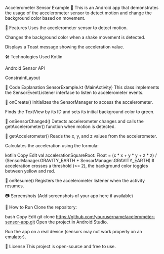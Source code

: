 Accelerometer Sensor Example 🚀
This is an Android app that demonstrates the usage of the accelerometer sensor to detect motion and change the background color based on movement.

📌 Features
Uses the accelerometer sensor to detect motion.

Changes the background color when a shake movement is detected.

Displays a Toast message showing the acceleration value.

🛠 Technologies Used
Kotlin

Android Sensor API

ConstraintLayout

📜 Code Explanation
SensorExample.kt (MainActivity)
This class implements the SensorEventListener interface to listen to accelerometer events.

🔹 onCreate()
Initializes the SensorManager to access the accelerometer.

Finds the TextView by its ID and sets its initial background color to green.

🔹 onSensorChanged()
Detects accelerometer changes and calls the getAccelerometer() function when motion is detected.

🔹 getAccelerometer()
Reads the x, y, and z values from the accelerometer.

Calculates the acceleration using the formula:

kotlin
Copy
Edit
val accelerationSquareRoot: Float =
    (x * x + y * y + z * z) / (SensorManager.GRAVITY_EARTH * SensorManager.GRAVITY_EARTH)
If acceleration crosses a threshold (>= 2), the background color toggles between yellow and red.

🔹 onResume()
Registers the accelerometer listener when the activity resumes.

📷 Screenshots
(Add screenshots of your app here if available)

🚀 How to Run
Clone the repository:

bash
Copy
Edit
git clone https://github.com/yourusername/acelerometer-sensor-app.git
Open the project in Android Studio.

Run the app on a real device (sensors may not work properly on an emulator).

📜 License
This project is open-source and free to use.
